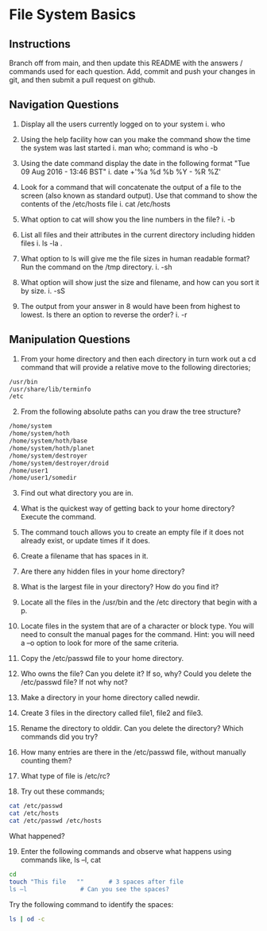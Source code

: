 # File System Basics

## Instructions

Branch off from main, and then update this README with the answers / commands used for each question.
Add, commit and push your changes in git, and then submit a pull request on github.

## Navigation Questions

1. Display all the users currently logged on to your system
		i. who

2. Using the help facility how can you make the command show the time the system was last started
		i. man who; command is who -b

3. Using the date command display the date in the following format "Tue 09 Aug 2016 - 13:46 BST"
		i. date +'%a %d %b %Y - %R %Z'
		
4. Look for a command that will concatenate the output of a file to the screen (also known as standard output). Use that command to show the contents of the /etc/hosts file
		i. cat /etc/hosts
		
5. What option to cat will show you the line numbers in the file?
		i. -b
		
6. List all files and their attributes in the current directory including hidden files
		i. ls -la .
		
7. What option to ls will give me the file sizes in human readable format? Run the command on the /tmp directory.
		i. -sh
		
8. What option will show just the size and filename, and how can you sort it by size.
		i.  -sS

9. The output from your answer in 8 would have been from highest to lowest. Is there an option to reverse the order?
		i. -r

## Manipulation Questions

1. From your home directory and then each directory in turn work out a cd command that will provide a relative move to the following directories;

```bash
/usr/bin
/usr/share/lib/terminfo
/etc
```

2. From the following absolute paths can you draw the tree structure?

```bash
/home/system
/home/system/hoth
/home/system/hoth/base
/home/system/hoth/planet
/home/system/destroyer
/home/system/destroyer/droid
/home/user1
/home/user1/somedir
```

3. Find out what directory you are in.

4. What is the quickest way of getting back to your home directory? Execute the command.

5. The command touch allows you to create an empty file if it does not already exist, or update times if it does.

6. Create a filename that has spaces in it.

7. Are there any hidden files in your home directory?

8. What is the largest file in your directory? How do you find it?

9. Locate all the files in the /usr/bin and the /etc directory that begin with a p.

10. Locate files in the system that are of a character or block type. You will need to consult the manual pages for the command. Hint: you will need a –o option to look for more of the same criteria.

11. Copy the /etc/passwd file to your home directory.

12. Who owns the file? Can you delete it? If so, why? Could you delete the /etc/passwd file? If not why not?

13. Make a directory in your home directory called newdir.

14. Create 3 files in the directory called file1, file2 and file3.

15. Rename the directory to olddir. Can you delete the directory? Which commands did you try?

16. How many entries are there in the /etc/passwd file, without manually counting them?

17. What type of file is /etc/rc?

18. Try out these commands;

```bash
cat /etc/passwd
cat /etc/hosts
cat /etc/passwd /etc/hosts
```

What happened?

19. Enter the following commands and observe what happens using commands like, ls –l, cat

```bash
cd
touch "This file   ""		# 3 spaces after file
ls –l				# Can you see the spaces?
```

Try the following command to identify the spaces:
```bash
ls | od -c
```
